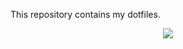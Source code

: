This repository contains my dotfiles.

<p align="center">
	<a name="top" href="https://github.com/opxop/dotfiles"><img src="http://dotfiles.github.io/images/dotfiles-logo.png">
	</a>
</p>
